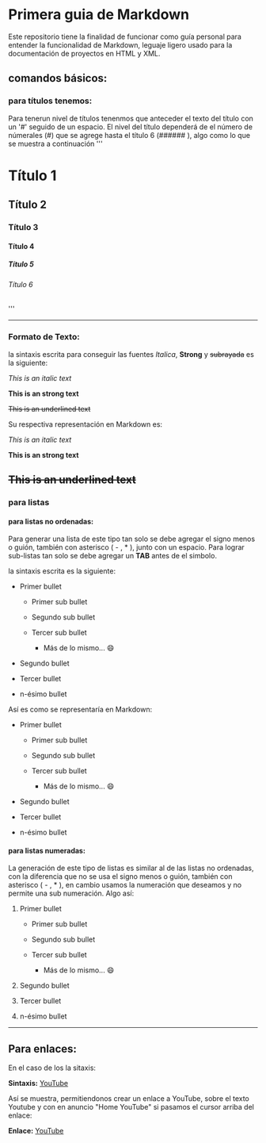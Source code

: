 # Primera guia de Markdown

Este repositorio tiene la finalidad de funcionar como guía personal para entender la funcionalidad de Markdown, leguaje ligero usado para la documentación de proyectos en HTML y XML.

## comandos básicos:

### para títulos tenemos:

Para tenerun nivel de títulos tenenmos que anteceder el texto del título con un '#' seguido de un espacio. El nivel del título dependerá de el número de númerales (#) que se agrege hasta el título 6 (###### ), algo como lo que se muestra a continuación
'''

# Título 1

## Título 2

### Título 3

#### Título 4

##### Título 5

###### Título 6

'''

---

### Formato de Texto:

la sintaxis escrita para conseguir las fuentes _Italica_, **Strong** y ~~subrayada~~ es la siguiente:

_This is an italic text_

**This is an strong text**

~~This is an underlined text~~

Su respectiva representación en Markdown es:

_This is an italic text_

**This is an strong text**

## ~~This is an underlined text~~

### para listas

#### para listas no ordenadas:

Para generar una lista de este tipo tan solo se debe agregar el signo menos o guión, también con asterisco ( - , \* ), junto con un espacio. Para lograr sub-listas tan solo se debe agregar un **TAB** antes de el simbolo.

la sintaxis escrita es la siguiente:

- Primer bullet

  - Primer sub bullet

  - Segundo sub bullet

  - Tercer sub bullet

    - Más de lo mismo... :smile:

- Segundo bullet

- Tercer bullet

- n-ésimo bullet

Así es como se representaría en Markdown:

- Primer bullet

  - Primer sub bullet

  - Segundo sub bullet

  - Tercer sub bullet

    - Más de lo mismo... :smile:

- Segundo bullet

- Tercer bullet

- n-ésimo bullet

#### para listas numeradas:

La generación de este tipo de listas es similar al de las listas no ordenadas, con la diferencia que no se usa el signo menos o guión, también con asterisco ( - , \* ), en cambio usamos la numeración que deseamos y no permite una sub numeración. Algo así:

1. Primer bullet

   - Primer sub bullet

   - Segundo sub bullet

   - Tercer sub bullet

     - Más de lo mismo... :smile:

2. Segundo bullet

3. Tercer bullet

4. n-ésimo bullet

---

## Para enlaces:

En el caso de los la sitaxis:

**Sintaxis:**
[YouTube](http://www.youtube.com "Home Youtube")

Así se muestra, permitiendonos crear un enlace a YouTube, sobre el texto Youtube y con en anuncio "Home YouTube" si pasamos el cursor arriba del enlace:

**Enlace:** [YouTube](http://www.youtube.com "Home Youtube")
